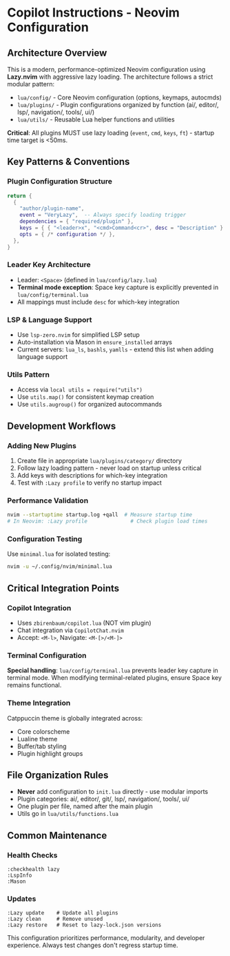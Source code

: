 # Copilot Instructions - Neovim Configuration

## Architecture Overview

This is a modern, performance-optimized Neovim configuration using **Lazy.nvim** with aggressive lazy loading. The architecture follows a strict modular pattern:

- `lua/config/` - Core Neovim configuration (options, keymaps, autocmds)
- `lua/plugins/` - Plugin configurations organized by function (ai/, editor/, lsp/, navigation/, tools/, ui/)
- `lua/utils/` - Reusable Lua helper functions and utilities

**Critical**: All plugins MUST use lazy loading (`event`, `cmd`, `keys`, `ft`) - startup time target is <50ms.

## Key Patterns & Conventions

### Plugin Configuration Structure
```lua
return {
  {
    "author/plugin-name",
    event = "VeryLazy",  -- Always specify loading trigger
    dependencies = { "required/plugin" },
    keys = { { "<leader>x", "<cmd>Command<cr>", desc = "Description" } },
    opts = { /* configuration */ },
  },
}
```

### Leader Key Architecture
- Leader: `<Space>` (defined in `lua/config/lazy.lua`)
- **Terminal mode exception**: Space key capture is explicitly prevented in `lua/config/terminal.lua`
- All mappings must include `desc` for which-key integration

### LSP & Language Support
- Use `lsp-zero.nvim` for simplified LSP setup
- Auto-installation via Mason in `ensure_installed` arrays
- Current servers: `lua_ls`, `bashls`, `yamlls` - extend this list when adding language support

### Utils Pattern
- Access via `local utils = require("utils")` 
- Use `utils.map()` for consistent keymap creation
- Use `utils.augroup()` for organized autocommands

## Development Workflows

### Adding New Plugins
1. Create file in appropriate `lua/plugins/category/` directory
2. Follow lazy loading pattern - never load on startup unless critical
3. Add keys with descriptions for which-key integration
4. Test with `:Lazy profile` to verify no startup impact

### Performance Validation
```bash
nvim --startuptime startup.log +qall  # Measure startup time
# In Neovim: :Lazy profile              # Check plugin load times
```

### Configuration Testing
Use `minimal.lua` for isolated testing:
```bash
nvim -u ~/.config/nvim/minimal.lua
```

## Critical Integration Points

### Copilot Integration
- Uses `zbirenbaum/copilot.lua` (NOT vim plugin)
- Chat integration via `CopilotChat.nvim`
- Accept: `<M-l>`, Navigate: `<M-[>/<M-]>`

### Terminal Configuration
**Special handling**: `lua/config/terminal.lua` prevents leader key capture in terminal mode. When modifying terminal-related plugins, ensure Space key remains functional.

### Theme Integration
Catppuccin theme is globally integrated across:
- Core colorscheme
- Lualine theme
- Buffer/tab styling  
- Plugin highlight groups

## File Organization Rules

- **Never** add configuration to `init.lua` directly - use modular imports
- Plugin categories: ai/, editor/, git/, lsp/, navigation/, tools/, ui/
- One plugin per file, named after the main plugin
- Utils go in `lua/utils/functions.lua`

## Common Maintenance

### Health Checks
```
:checkhealth lazy
:LspInfo
:Mason
```

### Updates
```
:Lazy update    # Update all plugins
:Lazy clean     # Remove unused
:Lazy restore   # Reset to lazy-lock.json versions
```

This configuration prioritizes performance, modularity, and developer experience. Always test changes don't regress startup time.